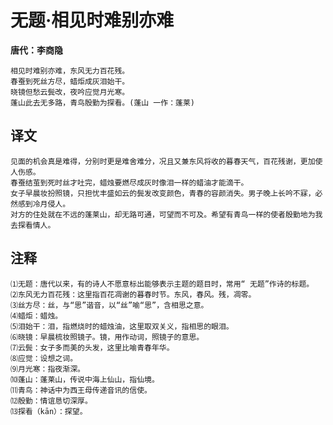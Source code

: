 # 无题·相见时难别亦难

**唐代：李商隐**

    相见时难别亦难，东风无力百花残。
    春蚕到死丝方尽，蜡炬成灰泪始干。
    晓镜但愁云鬓改，夜吟应觉月光寒。
    蓬山此去无多路，青鸟殷勤为探看。(蓬山 一作：蓬莱)

## 译文

    见面的机会真是难得，分别时更是难舍难分，况且又兼东风将收的暮春天气，百花残谢，更加使人伤感。
    春蚕结茧到死时丝才吐完，蜡烛要燃尽成灰时像泪一样的蜡油才能滴干。
    女子早晨妆扮照镜，只担忧丰盛如云的鬓发改变颜色，青春的容颜消失。男子晚上长吟不寐，必然感到冷月侵人。
    对方的住处就在不远的蓬莱山，却无路可通，可望而不可及。希望有青鸟一样的使者殷勤地为我去探看情人。

## 注释

    ⑴无题：唐代以来，有的诗人不愿意标出能够表示主题的题目时，常用“ 无题”作诗的标题。
    ⑵东风无力百花残：这里指百花凋谢的暮春时节。东风，春风。残，凋零。
    ⑶丝方尽：丝，与“思”谐音，以“丝”喻“思”，含相思之意。
    ⑷蜡炬：蜡烛。
    ⑸泪始干：泪，指燃烧时的蜡烛油，这里取双关义，指相思的眼泪。
    ⑹晓镜：早晨梳妆照镜子。镜，用作动词，照镜子的意思。
    ⑺云鬓：女子多而美的头发，这里比喻青春年华。
    ⑻应觉：设想之词。
    ⑼月光寒：指夜渐深。
    ⑽蓬山：蓬莱山，传说中海上仙山，指仙境。
    ⑾青鸟：神话中为西王母传递音讯的信使。
    ⑿殷勤：情谊恳切深厚。
    ⒀探看（kān）：探望。
